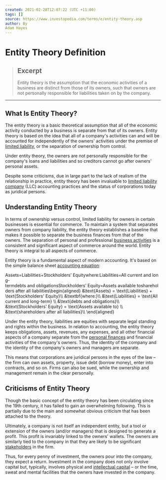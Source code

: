 ```yaml
---
created: 2021-02-28T12:07:22 (UTC +11:00)
tags: []
source: https://www.investopedia.com/terms/e/entity-theory.asp
author: By
Adam Hayes
---
```


# Entity Theory Definition

> ## Excerpt
> Entity theory is the assumption that the economic activities of a business are distinct from those of its owners, such that owners are not personally responsible for liabilities taken on by the company.

---
## What Is Entity Theory?

The entity theory is a basic theoretical assumption that all of the economic activity conducted by a business is separate from that of its owners. Entity theory is based on the idea that all of a company's activities can and will be accounted for independently of the owners' activities under the premise of [limited liability](https://www.investopedia.com/terms/l/limitedliability.asp), or the separation of ownership from control.

Under entity theory, the owners are not personally responsible for the company's loans and liabilities and so creditors cannot go after owners' personal assets.

Despite some criticisms, due in large part to the lack of realism of the relationship in practice, entity theory has been invaluable to [limited liability company](https://www.investopedia.com/terms/l/llc.asp) (LLC) accounting practices and the status of corporations today as juridical persons.

## Understanding Entity Theory

In terms of ownership versus control, limited liability for owners in certain businesses is essential for commerce. To maintain a system that separates owners from company liability, the entity theory establishes a baseline that makes it possible to separate the business finances from that of the owners. The separation of personal and professional [business activities](https://www.investopedia.com/terms/b/business-activities.asp) is a consistent and significant aspect of commerce around the world. Entity theory is integral to all aspects of commerce.

Entity theory is a fundamental aspect of modern accounting. It's based on the simple balance sheet [accounting equation](https://www.investopedia.com/terms/a/accounting-equation.asp):

Assets\=Liabilities+Stockholders’ Equitywhere:Liabilities\=All current and long-termdebts and obligationsStockholders’ Equity\=Assets available toshareholders after all liabilities\\begin{aligned} &\\text{Assets} = \\text{Liabilities} + \\text{Stockholders' Equity}\\\\ &\\textbf{where:}\\\\ &\\text{Liabilities} = \\text{All current and long-term} \\\\ &\\text{debts and obligations}\\\\ &\\text{Stockholders' Equity} = \\text{Assets available to} \\\\ &\\text{shareholders after all liabilities}\\\\ \\end{aligned}

Under the entity theory, liabilities are equities with separate legal standing and rights within the business. In relation to accounting, the entity theory keeps obligations, assets, revenues, any expenses, and all other financial aspects of a company separate from the [personal finances](https://www.investopedia.com/terms/p/personalfinance.asp) and financial activities of the company's owners. Thus, the identity of the company and the identity of the company's owners and managers are separate.

This means that corporations are juridical persons in the eyes of the law – the firm can own assets, property, issue debt (borrow money), enter into contracts, and so on. Firms can also be sued, while the ownership and management remain in the clear personally.

## Criticisms of Entity Theory

Though the basic concept of the entity theory has been circulating since the 19th century, it has failed to gain an overwhelming following. This is partially due to the main and somewhat obvious criticism that has been attached to the theory.

Ultimately, a company is not itself an independent entity, but a tool or extension of the owners (and/or managers) that is designed to generate a profit. This profit is invariably linked to the owners' wallets. The owners are similarly tied to the company in that they are likely to be significant [stakeholders](https://www.investopedia.com/terms/s/stakeholder.asp) in the firm.

Thus, for every penny of investment, the owners pour into the company, they expect a return. Investment in the company does not only involve capital but, typically, involves physical and [intellectual capital](https://www.investopedia.com/terms/i/intellectual_capital.asp) – or the time, sweat and mental facilities that the owners have invested in the company.
